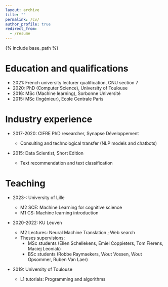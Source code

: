 ```yaml
---
layout: archive
title: ""
permalink: /cv/
author_profile: true
redirect_from:
  - /resume
---
```


{% include base_path %}

Education and qualifications
======
* 2021: French university lecturer qualification, CNU section 7
* 2020: PhD (Computer Science), University of Toulouse
* 2016: MSc (Machine learning), Sorbonne Université
* 2015: MSc (Ingénieur), Ecole Centrale Paris

Industry experience
======
* 2017-2020: CIFRE PhD researcher, Synapse Développement
  * Consulting and technological transfer (NLP models and chatbots)

* 2015: Data Scientist, Short Edition
  * Text recommendation and text classification
  
Teaching
======
* 2023-: University of Lille
  * M2 SCE: Machine Learning for cognitive science
  * M1 CS: Machine learning introduction
* 2020-2022: KU Leuven
  * M2 Lectures: Neural Machine Translation ; Web search
  * Theses supervisions:
      * MSc students (Ellen Schellekens, Emiel Coppieters, Tom Fierens, Maciej Leoniak)
      * BSc students (Robbe Raymaekers, Wout Vossen, Wout Opsommer, Ruben Van Laer)

* 2019: University of Toulouse
  * L1 tutorials: Programming and algorithms
